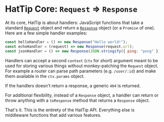 # HatTip Core: `Request` => `Response`

At its core, HatTip is about handlers: JavaScript functions that take a standard [`Request`](https://developer.mozilla.org/en-US/docs/Web/API/Request) object and return a [`Response`](https://developer.mozilla.org/en-US/docs/Web/API/Response) object (or a `Promise` of one). Here are a few simple handler examples:

```js
const helloHandler = () => new Response("Hello world!");
const echoHandler = (request) => new Response(request.url);
const jsonHandler = () => new Response(JSON.stringify({ ping: "pong" }));
```

Handlers can accept a second `context` (`ctx` for short) argument meant to be used for storing various things without monkey-patching the `Request` object. For example a router can parse path parameters (e.g. `/user/:id`) and make them available in the `ctx.params` object.

If the handlers doesn't return a response, a generic `404` is returned.

For additional flexibility, instead of a `Response` object, a handler can return or throw anything with a `toResponse` method that returns a `Response` object.

That's it. This is the entirety of the HatTip API. Everything else is middleware functions that add various features.
